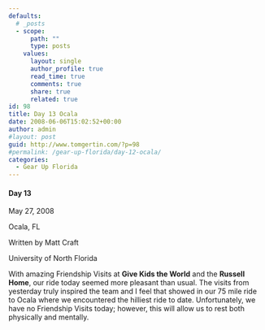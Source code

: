 ```yaml
---
defaults:
  # _posts
  - scope:
      path: ""
      type: posts
    values:
      layout: single
      author_profile: true
      read_time: true
      comments: true
      share: true
      related: true
id: 98
title: Day 13 Ocala
date: 2008-06-06T15:02:52+00:00
author: admin
#layout: post
guid: http://www.tomgertin.com/?p=98
#permalink: /gear-up-florida/day-12-ocala/
categories:
  - Gear Up Florida
---
```

#### Day 13
  
May 27, 2008
  
Ocala, FL
  
Written by Matt Craft
  
University of North Florida

With amazing Friendship Visits at **Give Kids the World** and the **Russell Home**, our ride today seemed more pleasant than usual. The visits from yesterday truly inspired the team and I feel that showed in our 75 mile ride to Ocala where we encountered the hilliest ride to date. Unfortunately, we have no Friendship Visits today; however, this will allow us to rest both physically and mentally.
